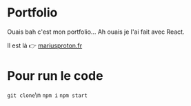 # Portfolio
Ouais bah c'est mon portfolio...
Ah ouais je l'ai fait avec React.

Il est là 👉️ [mariusproton.fr](https://mariusproton.fr/)

# Pour run le code
`git clone`\n
`npm i`
`npm start`
